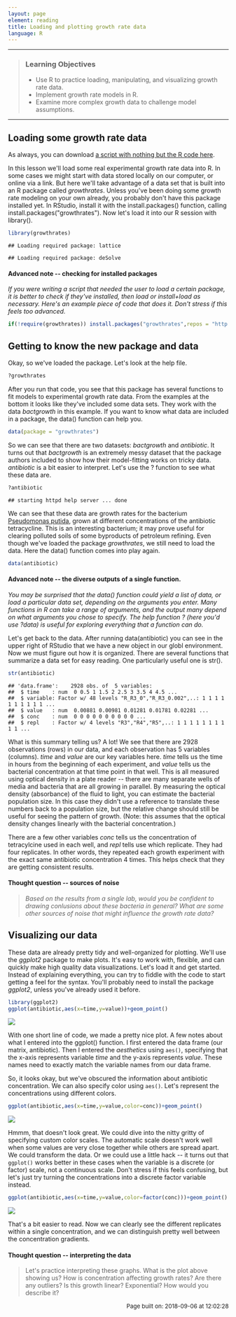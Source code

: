 ```yaml
---
layout: page
element: reading
title: Loading and plotting growth rate data
language: R
---
```

------------------------------------------------------------------------

> ### Learning Objectives
>
> -   Use R to practice loading, manipulating, and visualizing growth rate data.
> -   Implement growth rate models in R.
> -   Examine more complex growth data to challenge model assumptions.

------------------------------------------------------------------------

Loading some growth rate data
-----------------------------

As always, you can download [a script with nothing but the R code here](../scripts/E-01-growth-rates.R).

In this lesson we'll load some real experimental growth rate data into R. In some cases we might start with data stored locally on our computer, or online via a link. But here we'll take advantage of a data set that is built into an R package called *growthrates*. Unless you've been doing some growth rate modeling on your own already, you probably don't have this package installed yet. In RStudio, install it with the install.packages() function, calling install.packages("growthrates"). Now let's load it into our R session with library().

``` r
library(growthrates)
```

    ## Loading required package: lattice

    ## Loading required package: deSolve

#### Advanced note -- checking for installed packages

*If you were writing a script that needed the user to load a certain package, it is better to check if they've installed, then load or install+load as necessary. Here's an example piece of code that does it. Don't stress if this feels too advanced.*

``` r
if(!require(growthrates)) install.packages("growthrates",repos = "http://cran.us.r-project.org")
```

Getting to know the new package and data
----------------------------------------

Okay, so we've loaded the package. Let's look at the help file.

``` r
?growthrates
```

After you run that code, you see that this package has several functions to fit models to experimental growth rate data. From the examples at the bottom it looks like they've included some data sets. They work with the data *bactgrowth* in this example. If you want to know what data are included in a package, the data() function can help you.

``` r
data(package = "growthrates")
```

So we can see that there are two datasets: *bactgrowth* and *antibiotic*. It turns out that *bactgrowth* is an extremely messy dataset that the package authors included to show how their model-fitting works on tricky data. *antibiotic* is a bit easier to interpret. Let's use the ? function to see what these data are.

``` r
?antibiotic
```

    ## starting httpd help server ... done

We can see that these data are growth rates for the bacterium [Pseudomonas putida](https://en.wikipedia.org/wiki/Pseudomonas_putida), grown at different concentrations of the antibiotic tetracycline. This is an interesting bacterium; it may prove useful for clearing polluted soils of some byproducts of petroleum refining. Even though we've loaded the package *growthrates*, we still need to load the data. Here the data() function comes into play again.

``` r
data(antibiotic)
```

#### Advanced note -- the diverse outputs of a single function.

*You may be surprised that the data() function could yield a list of data, or load a particular data set, depending on the arguments you enter. Many functions in R can take a range of arguments, and the output many depend on what arguments you chose to specify. The help function ? (here you'd use ?data) is useful for exploring everything that a function can do.*

Let's get back to the data. After running data(antibiotic) you can see in the upper right of RStudio that we have a new object in our globl environment. Now we must figure out how it is organized. There are several functions that summarize a data set for easy reading. One particularly useful one is str().

``` r
str(antibiotic)
```

    ## 'data.frame':    2928 obs. of  5 variables:
    ##  $ time    : num  0 0.5 1 1.5 2 2.5 3 3.5 4 4.5 ...
    ##  $ variable: Factor w/ 48 levels "R_R3_0","R_R3_0.002",..: 1 1 1 1 1 1 1 1 1 1 ...
    ##  $ value   : num  0.00881 0.00981 0.01281 0.01781 0.02281 ...
    ##  $ conc    : num  0 0 0 0 0 0 0 0 0 0 ...
    ##  $ repl    : Factor w/ 4 levels "R3","R4","R5",..: 1 1 1 1 1 1 1 1 1 1 ...

What is this summary telling us? A lot! We see that there are 2928 observations (rows) in our data, and each observation has 5 variables (columns). *time* and *value* are our key variables here. *time* tells us the time in hours from the beginning of each experiment, and *value* tells us the bacterial concentration at that time point in that well. This is all measured using optical density in a plate reader -- there are many separate wells of media and bacteria that are all growing in parallel. By measuring the optical density (absorbance) of the fluid to light, you can estimate the bacterial population size. In this case they didn't use a reference to translate these numbers back to a population size, but the relative change should still be useful for seeing the pattern of growth. (Note: this assumes that the optical density changes linearly with the bacterial concentration.)

There are a few other variables *conc* tells us the concentration of tetracylcine used in each well, and *repl* tells use which replicate. They had four replicates. In other words, they repeated each growth experiment with the exact same antibiotic concentration 4 times. This helps check that they are getting consistent results.

#### Thought question -- sources of noise

> *Based on the results from a single lab, would you be confident to drawing conlusions about these bacteria in general? What are some other sources of noise that might influence the growth rate data?*

Visualizing our data
--------------------

These data are already pretty tidy and well-organized for plotting. We'll use the *ggplot2* package to make plots. It's easy to work with, flexible, and can quickly make high quality data visualizations. Let's load it and get started. Instead of explaining everything, you can try to fiddle with the code to start getting a feel for the syntax. You'll probably need to install the package *ggplot2*, unless you've already used it before.

``` r
library(ggplot2)
ggplot(antibiotic,aes(x=time,y=value))+geom_point()
```

![](E-01-growth-rates_files/figure-markdown_github/unnamed-chunk-9-1.png)

With one short line of code, we made a pretty nice plot. A few notes about what I entered into the ggplot() function. I first entered the data frame (our matrix, antibiotic). Then I entered the *aesthetics* using `aes()`, specifying that the x-axis
represents variable *time* and the y-axis represents *value*. These names need to exactly match the variable names from our data frame.

So, it looks okay, but we've obscured the information about antibiotic concentration. We can also specify color using `aes()`. Let's represent the concentrations using different colors.

``` r
ggplot(antibiotic,aes(x=time,y=value,color=conc))+geom_point()
```

![](E-01-growth-rates_files/figure-markdown_github/unnamed-chunk-10-1.png)

Hmmm, that doesn't look great. We could dive into the nitty gritty of specifying custom color scales. The automatic scale doesn't work well when some values are very close together while others are spread apart. We could transform the data. Or we could use a little hack -- it turns out that `ggplot()` works better in these cases when the variable is a discrete (or factor) scale, not a continuous scale. Don't stress if this feels confusing, but let's just try turning the concentrations into a discrete factor variable instead.

``` r
ggplot(antibiotic,aes(x=time,y=value,color=factor(conc)))+geom_point()
```

![](E-01-growth-rates_files/figure-markdown_github/unnamed-chunk-11-1.png)

That's a bit easier to read. Now we can clearly see the different replicates within a single concentration, and we can distinguish pretty well between the concentration gradients.

#### Thought question -- interpreting the data

> Let's practice interpreting these graphs. What is the plot above showing us?
> How is concentration affecting growth rates? Are there any outliers? Is this growth linear? Exponential? How would you describe it?

<p style="text-align: right; font-size: small;">
Page built on: 2018-09-06 at 12:02:28
</p>
